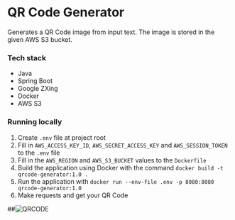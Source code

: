 # QR Code Generator

Generates a QR Code image from input text.
The image is stored in the given AWS S3 bucket.

### Tech stack

- Java
- Spring Boot
- Google ZXing
- Docker
- AWS S3

### Running locally

1. Create `.env` file at project root
2. Fill in `AWS_ACCESS_KEY_ID`, `AWS_SECRET_ACCESS_KEY` and `AWS_SESSION_TOKEN` to the `.env` file
3. Fill in the `AWS_REGION` and `AWS_S3_BUCKET` values to the `Dockerfile`
4. Build the application using Docker with the command `docker build -t qrcode-generator:1.0 . `
5. Run the application with `docker run --env-file .env -p 8080:8080 qrcode-generator:1.0`
6. Make requests and get your QR Code

##![QRCODE](https://github.com/user-attachments/assets/982804ca-f133-4f30-8754-2e29ee101d99)
